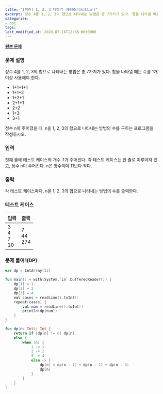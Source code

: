 ```yaml
---
title: "[백준] 1, 2, 3 더하기 (9095)(kotlin)"
excerpt: 정수 4를 1, 2, 3의 합으로 나타내는 방법은 총 7가지가 있다. 합을 나타낼 때는 수를 1개 이상 사용해야 한다.
categories:
- boj
tags:
last_modified_at: 2020-07-16T12:35:00+0900
---
```


**[원본 문제](https://www.acmicpc.net/problem/9095)**

### 문제 설명

정수 4를 1, 2, 3의 합으로 나타내는 방법은 총 7가지가 있다. 합을 나타낼 때는 수를 1개 이상 사용해야 한다.

* 1\+1\+1\+1
* 1\+1\+2
* 1\+2\+1
* 2\+1\+1
* 2\+2
* 1\+3
* 3\+1

정수 n이 주어졌을 때, n을 1, 2, 3의 합으로 나타내는 방법의 수를 구하는 프로그램을 작성하시오.

### 입력

첫째 줄에 테스트 케이스의 개수 T가 주어진다. 각 테스트 케이스는 한 줄로 이루어져 있고, 정수 n이 주어진다. n은 양수이며 11보다 작다.

### 출력

각 테스트 케이스마다, n을 1, 2, 3의 합으로 나타내는 방법의 수를 출력한다.

### 테스트 케이스

|입력|출력|
|-----|-----|
|3<br>4<br>7<br>10|7<br>44<br>274|

### 문제 풀이1(DP)

```kotlin
var dp = IntArray(12)

fun main() = with(System.`in`.bufferedReader()) {
    dp[1] = 1
    dp[2] = 2
    dp[3] = 4
    val cases = readLine().toInt()
    repeat(cases) {
        val num = readLine().toInt()
        println(dp(num))
    }
}

fun dp(n: Int): Int {
    return if (dp[n] != 0) dp[n]
    else {
        when (n) {
            1 -> 1
            2 -> 2
            3 -> 4
            else -> {
                dp[n] = dp(n - 1) + dp(n - 2) + dp(n - 3)
                dp[n]
            }
        }
    }
}
```
